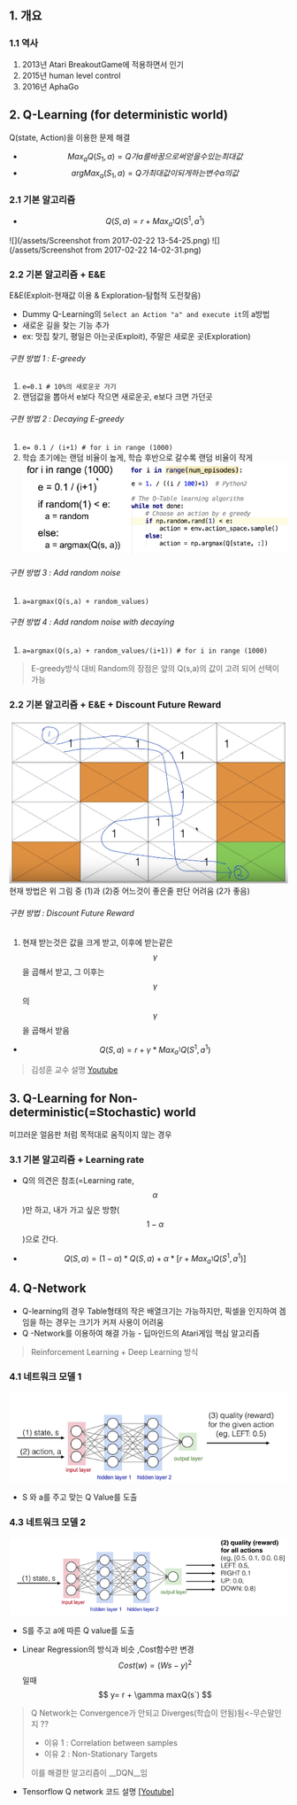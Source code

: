 ## 1. 개요 
### 1.1 역사
1. 2013년 Atari BreakoutGame에 적용하면서 인기
2. 2015년 human level control
3. 2016년 AphaGo

## 2. Q-Learning (for deterministic world)
Q(state, Action)을 이용한 문제 해결 

* $$ Max_a {Q(S_1,a)} = Q가 a를 바꿈으로써 얻을수 있는 최대값 $$
* $$ argMax_a{(S_1,a)} = Q가 최대값이 되게 하는 변수 a의 값 $$

### 2.1 기본 알고리즘 
* $$ Q(S,a) = r + Max_{a^1}Q(S^1, a^1)  $$

![](/assets/Screenshot from 2017-02-22 13-54-25.png)
![](/assets/Screenshot from 2017-02-22 14-02-31.png)


### 2.2 기본 알고리즘 + E&E
E&E(Exploit-현재값 이용 & Exploration-탐험적 도전찾음)
 * Dummy Q-Learning의 `Select an Action "a" and execute it`의 a방법
 * 새로운 길을 찾는 기능 추가 
 * ex: 맛집 찾기, 평일은 아는곳(Exploit), 주말은 새로운 곳(Exploration)

###### 구현 방법 1 : E-greedy
 1. `e=0.1 # 10%의 새로운곳 가기`
 2. 랜덤값을 뽑아서 e보다 작으면 새로운곳, e보다 크면 가던곳 

###### 구현 방법 2 : Decaying E-greedy 
 1. `e= 0.1 / (i+1) # for i in range (1000)`
 2. 학습 초기에는 랜덤 비율이 높게, 학습 후반으로 갈수록 랜덤 비율이 작게
![](/assets/decaying_E-greedy.png)

###### 구현 방법 3 : Add random noise 
 1. `a=argmax(Q(s,a) + random_values)`

###### 구현 방법 4 : Add random noise with decaying
 1. `a=argmax(Q(s,a) + random_values/(i+1)) # for i in range (1000)`

> E-greedy방식 대비 Random의 장점은 앞의 Q(s,a)의 값이 고려 되어 선택이 가능 

### 2.2 기본 알고리즘 + E&E + Discount Future Reward
![](/assets/Discount_future_reward.png)
현재 방법은 위 그림 중 (1)과 (2)중 어느것이 좋은줄 판단 어려움 (2가 좋음)

###### 구현 방법 : Discount Future Reward
 1. 현재 받는것은 값을 크게 받고, 이후에 받는같은 $$\gamma$$을 곱해서 받고, 그 이후는 $$\gamma$$의 $$\gamma$$을 곱해서 받음

* $$ Q(S,a) = r + \gamma * Max_{a^1}Q(S^1, a^1)  $$

> 김성훈 교수 설명 [Youtube](https://youtu.be/MQ-3QScrFSI?t=13m44s)


## 3. Q-Learning for Non-deterministic(=Stochastic) world
미끄러운 얼음판 처럼 목적대로 움직이지 않는 경우 

### 3.1 기본 알고리즘 + Learning rate
* Q의 의견은 참조(=Learning rate,$$\alpha$$)만 하고, 내가 가고 싶은 방향($$1-\alpha$$)으로 간다. 

* $$ Q(S,a) = (1-\alpha) * Q(S,a) + \alpha *  [r + Max_{a^1}Q(S^1, a^1)]  $$

## 4. Q-Network
* Q-learning의 경우 Table형태의 작은 배열크기는 가능하지만, 픽셀을 인지하여 겜임을 하는 경우는 크기가 커져 사용이 어려움
* Q -Network를 이용하여 해결 가능 - 딥마인드의 Atari게임 핵심 알고리즘 

> Reinforcement Learning + Deep Learning 방식

### 4.1 네트워크 모델 1
![](/assets/qNet1.png)
* S 와 a를 주고 맞는 Q Value를 도출

### 4.3 네트워크 모델 2
![](/assets/qNet2.png)
* S를 주고 a에 따른 Q value를 도출 

* Linear Regression의 방식과 비슷 ,Cost함수만 변경
$$ 
Cost(w) = (Ws-y)^2 $$일때 $$ y= r + \gamma maxQ(s`) 
$$

> Q Network는 Convergence가 안되고 Diverges(학습이 안됨)됨<-무슨말인지 ??
> * 이유 1 : Correlation between samples
> * 이유 2 : Non-Stationary Targets
> 
> 이를 해결한 알고리즘이 __DQN__임 

* Tensorflow Q network 코드 설명 [[Youtube]](https://youtu.be/Fcmgl8ow2Uc?list=PLlMkM4tgfjnKsCWav-Z2F-MMFRx-2gMGG)



